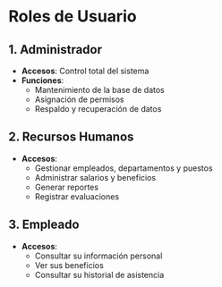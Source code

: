 # Roles de Usuario

## 1. Administrador
- **Accesos**: Control total del sistema
- **Funciones**:
  - Mantenimiento de la base de datos
  - Asignación de permisos
  - Respaldo y recuperación de datos

## 2. Recursos Humanos
- **Accesos**:
  - Gestionar empleados, departamentos y puestos
  - Administrar salarios y beneficios
  - Generar reportes
  - Registrar evaluaciones

## 3. Empleado
- **Accesos**:
  - Consultar su información personal
  - Ver sus beneficios
  - Consultar su historial de asistencia